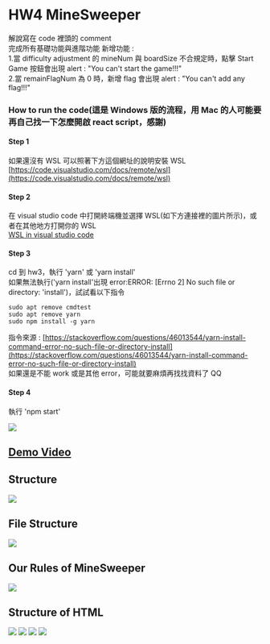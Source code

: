 # HW4 MineSweeper

解說寫在 code 裡頭的 comment  
完成所有基礎功能與進階功能
新增功能 :  
1.當 difficulty adjustment 的 mineNum 與 boardSize 不合規定時，點擊 Start Game 按鈕會出現 alert : "You can't start the game!!!"  
2.當 remainFlagNum 為 0 時，新增 flag 會出現 alert : "You can't add any flag!!!"

### How to run the code(這是 Windows 版的流程，用 Mac 的人可能要再自己找一下怎麼開啟 react script，感謝)

#### Step 1

如果還沒有 WSL 可以照著下方這個網址的說明安裝 WSL  
[https://code.visualstudio.com/docs/remote/wsl](https://code.visualstudio.com/docs/remote/wsl)

#### Step 2

在 visual studio code 中打開終端機並選擇 WSL(如下方連接裡的圖片所示)，或者在其他地方打開你的 WSL  
[WSL in visual studio code](https://drive.google.com/file/d/1dWk2uyd_VTdscSG0E9-0AKgnmh2MUV1R/view?usp=sharing)

#### Step 3

cd 到 hw3，執行 'yarn' 或 'yarn install'  
如果無法執行('yarn install'出現 error:ERROR: [Errno 2] No such file or directory: 'install')，試試看以下指令

    sudo apt remove cmdtest
    sudo apt remove yarn
    sudo npm install -g yarn

指令來源 : [https://stackoverflow.com/questions/46013544/yarn-install-command-error-no-such-file-or-directory-install](https://stackoverflow.com/questions/46013544/yarn-install-command-error-no-such-file-or-directory-install)  
如果還是不能 work 或是其他 error，可能就要麻煩再找找資料了 QQ

#### Step 4

執行 'npm start'

![](https://i.imgur.com/pfsPBRR.png)

## [Demo Video](https://www.youtube.com/watch?v=mDx4bi-rA-Q)

## Structure

![](https://i.imgur.com/noioyH8.png)

## File Structure

![](https://i.imgur.com/LQWxcXW.png)

## Our Rules of MineSweeper

![](https://i.imgur.com/1Di60VR.png)

## Structure of HTML

![](https://i.imgur.com/18fudrr.png)
![](https://i.imgur.com/nLgxGL2.png)
![](https://i.imgur.com/5TwVv4A.png)
![](https://i.imgur.com/BvhORok.png)

